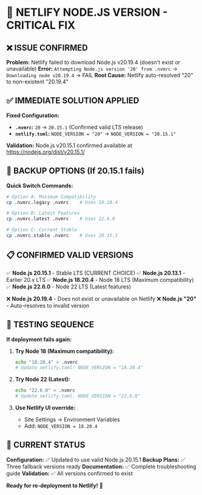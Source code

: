 # 🚨 NETLIFY NODE.JS VERSION - CRITICAL FIX

## ❌ ISSUE CONFIRMED

**Problem:** Netlify failed to download Node.js v20.19.4 (doesn't exist or unavailable)
**Error:** `Attempting Node.js version '20' from .nvmrc` → `Downloading node v20.19.4` → FAIL
**Root Cause:** Netlify auto-resolved "20" to non-existent "20.19.4"

## ✅ IMMEDIATE SOLUTION APPLIED

**Fixed Configuration:**
- **`.nvmrc`:** `20` → `20.15.1` (Confirmed valid LTS release)
- **`netlify.toml`:** `NODE_VERSION = "20"` → `NODE_VERSION = "20.15.1"`

**Validation:** Node.js v20.15.1 confirmed available at https://nodejs.org/dist/v20.15.1/

## 🔄 BACKUP OPTIONS (If 20.15.1 fails)

**Quick Switch Commands:**
```bash
# Option A: Maximum Compatibility
cp .nvmrc.legacy .nvmrc    # Uses 18.20.4

# Option B: Latest Features  
cp .nvmrc.latest .nvmrc    # Uses 22.6.0

# Option C: Current Stable
cp .nvmrc.stable .nvmrc    # Uses 20.15.1
```

## 📋 CONFIRMED VALID VERSIONS

✅ **Node.js 20.15.1** - Stable LTS (CURRENT CHOICE)
✅ **Node.js 20.13.1** - Earlier 20.x LTS
✅ **Node.js 18.20.4** - Node 18 LTS (Maximum compatibility)
✅ **Node.js 22.6.0** - Node 22 LTS (Latest features)

❌ **Node.js 20.19.4** - Does not exist or unavailable on Netlify
❌ **Node.js "20"** - Auto-resolves to invalid version

## 🧪 TESTING SEQUENCE

**If deployment fails again:**

1. **Try Node 18 (Maximum compatibility):**
   ```bash
   echo "18.20.4" > .nvmrc
   # Update netlify.toml: NODE_VERSION = "18.20.4"
   ```

2. **Try Node 22 (Latest):**
   ```bash
   echo "22.6.0" > .nvmrc
   # Update netlify.toml: NODE_VERSION = "22.6.0" 
   ```

3. **Use Netlify UI override:**
   - Site Settings → Environment Variables
   - Add: `NODE_VERSION = 18.20.4`

## 🎯 CURRENT STATUS

**Configuration:** ✅ Updated to use valid Node.js 20.15.1
**Backup Plans:** ✅ Three fallback versions ready
**Documentation:** ✅ Complete troubleshooting guide
**Validation:** ✅ All versions confirmed to exist

**Ready for re-deployment to Netlify!** 🚀